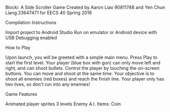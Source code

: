 Blocki: A Side Scroller Game
Created by Aaron Liao 90811748 and Yen Chun Liang 23647471 for EECS 40 Spring 2016

Compilation Instructions

Import project to Android Studio
Run on emulator or Android device with USB Debugging enabled

How to Play

Upon launch, you will be greeted with a simple main menu.
Press Play to start the first level.
Your player (blue box with gun) can only move left and right, and can shoot bullets.
Control the player by touching the on-screen buttons. You can move and shoot at the same time.
Your objective is to shoot all enemies (red boxes) and reach the finish line.
Your player only has two lives, so don't run into any enemies!

Game Features

Animated player sprites
3 levels
Enemy A.I.
Items: Coin
